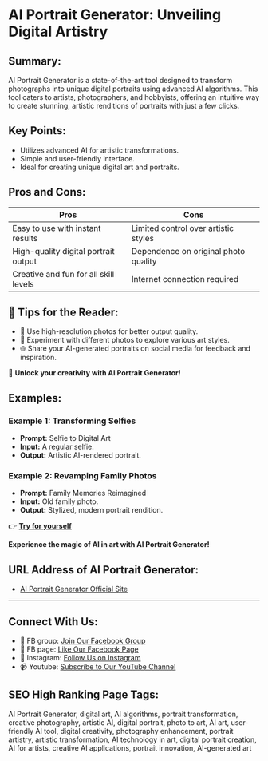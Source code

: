 # AI Portrait Generator: Unveiling Digital Artistry

## Summary:

AI Portrait Generator is a state-of-the-art tool designed to transform photographs into unique digital portraits using advanced AI algorithms. This tool caters to artists, photographers, and hobbyists, offering an intuitive way to create stunning, artistic renditions of portraits with just a few clicks.

## Key Points:

- Utilizes advanced AI for artistic transformations.
- Simple and user-friendly interface.
- Ideal for creating unique digital art and portraits.

## Pros and Cons:

| Pros                                  | Cons                                 |
| ------------------------------------- | ------------------------------------ |
| Easy to use with instant results      | Limited control over artistic styles |
| High-quality digital portrait output  | Dependence on original photo quality |
| Creative and fun for all skill levels | Internet connection required         |

## 🌟 Tips for the Reader:

- 📸 Use high-resolution photos for better output quality.
- 🎨 Experiment with different photos to explore various art styles.
- 🌐 Share your AI-generated portraits on social media for feedback and inspiration.

🔵 **Unlock your creativity with AI Portrait Generator!**

## Examples:

### Example 1: Transforming Selfies

- **Prompt:** Selfie to Digital Art
- **Input:** A regular selfie.
- **Output:** Artistic AI-rendered portrait.

### Example 2: Revamping Family Photos

- **Prompt:** Family Memories Reimagined
- **Input:** Old family photo.
- **Output:** Stylized, modern portrait rendition.

👉 **[Try for yourself](https://www.media.io/ai-portrait-generator.html)**

**Experience the magic of AI in art with AI Portrait Generator!**

## URL Address of AI Portrait Generator:

- [AI Portrait Generator Official Site](https://www.media.io/ai-portrait-generator.html)

---

## Connect With Us:

- 📘 FB group: [Join Our Facebook Group](https://www.facebook.com/groups/trionxai)
- 📖 FB page: [Like Our Facebook Page](https://www.facebook.com/ai.trionxai)
- 📸 Instagram: [Follow Us on Instagram](https://www.instagram.com/trionxai/)
- 📹 Youtube: [Subscribe to Our YouTube Channel](https://www.youtube.com/@robotdocs/)

## SEO High Ranking Page Tags:

AI Portrait Generator, digital art, AI algorithms, portrait transformation, creative photography, artistic AI, digital portrait, photo to art, AI art, user-friendly AI tool, digital creativity, photography enhancement, portrait artistry, artistic transformation, AI technology in art, digital portrait creation, AI for artists, creative AI applications, portrait innovation, AI-generated art
